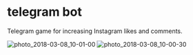 # telegram bot
Telegram game for increasing Instagram likes and comments.

![photo_2018-03-08_10-01-00](https://user-images.githubusercontent.com/27702980/39036651-d4329aa4-4486-11e8-9f56-70f6ebc5ab48.jpg)
![photo_2018-03-08_10-00-30](https://user-images.githubusercontent.com/27702980/39036653-d5a0b326-4486-11e8-9fa6-f7f84b2e7980.jpg)
